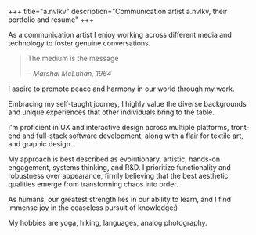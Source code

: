 +++
title="a.nvlkv"
description="Communication artist a.nvlkv, their portfolio and resume"
+++

As a communication artist I enjoy working across different media and technology to foster genuine conversations.

> The medium is the message
>
> _– Marshal McLuhan, 1964_

I aspire to promote peace and harmony in our world through my work.

Embracing my self-taught journey, I highly value the diverse backgrounds and unique experiences that other individuals bring to the table. 

I'm proficient in UX and interactive design across multiple platforms, front-end and full-stack software development, along with a flair for textile art, and graphic design. 

My approach is best described as evolutionary, artistic, hands-on engagement, systems thinking, and R&D. I prioritize functionality and robustness over appearance, firmly believing that the best aesthetic qualities emerge from transforming chaos into order.

As humans, our greatest strength lies in our ability to learn, and I find immense joy in the ceaseless pursuit of knowledge:)

My hobbies are yoga, hiking, languages, analog photography.

